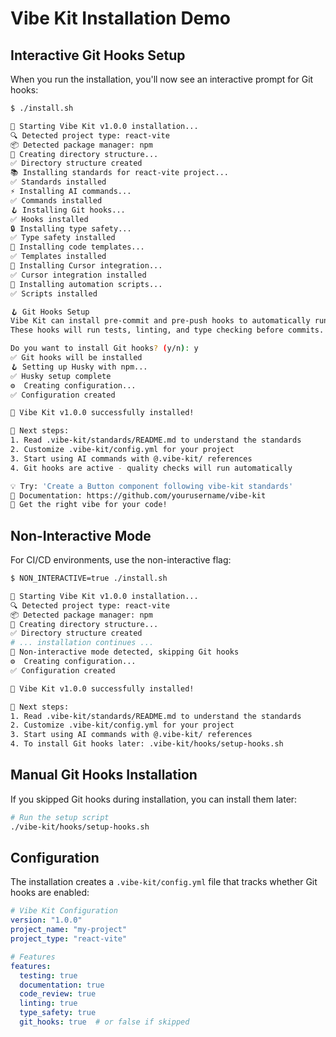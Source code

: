 # Vibe Kit Installation Demo

## Interactive Git Hooks Setup

When you run the installation, you'll now see an interactive prompt for Git hooks:

```bash
$ ./install.sh

🎵 Starting Vibe Kit v1.0.0 installation...
🔍 Detected project type: react-vite
📦 Detected package manager: npm
📁 Creating directory structure...
✅ Directory structure created
📚 Installing standards for react-vite project...
✅ Standards installed
⚡ Installing AI commands...
✅ Commands installed
🪝 Installing Git hooks...
✅ Hooks installed
🔒 Installing type safety...
✅ Type safety installed
📝 Installing code templates...
✅ Templates installed
🎯 Installing Cursor integration...
✅ Cursor integration installed
🔧 Installing automation scripts...
✅ Scripts installed

🪝 Git Hooks Setup
Vibe Kit can install pre-commit and pre-push hooks to automatically run quality checks.
These hooks will run tests, linting, and type checking before commits.

Do you want to install Git hooks? (y/n): y
✅ Git hooks will be installed
🪝 Setting up Husky with npm...
✅ Husky setup complete
⚙️  Creating configuration...
✅ Configuration created

🎉 Vibe Kit v1.0.0 successfully installed!

📖 Next steps:
1. Read .vibe-kit/standards/README.md to understand the standards
2. Customize .vibe-kit/config.yml for your project
3. Start using AI commands with @.vibe-kit/ references
4. Git hooks are active - quality checks will run automatically

💡 Try: 'Create a Button component following vibe-kit standards'
🔗 Documentation: https://github.com/yourusername/vibe-kit
🎵 Get the right vibe for your code!
```

## Non-Interactive Mode

For CI/CD environments, use the non-interactive flag:

```bash
$ NON_INTERACTIVE=true ./install.sh

🎵 Starting Vibe Kit v1.0.0 installation...
🔍 Detected project type: react-vite
📦 Detected package manager: npm
📁 Creating directory structure...
✅ Directory structure created
# ... installation continues ...
🤖 Non-interactive mode detected, skipping Git hooks
⚙️  Creating configuration...
✅ Configuration created

🎉 Vibe Kit v1.0.0 successfully installed!

📖 Next steps:
1. Read .vibe-kit/standards/README.md to understand the standards
2. Customize .vibe-kit/config.yml for your project
3. Start using AI commands with @.vibe-kit/ references
4. To install Git hooks later: .vibe-kit/hooks/setup-hooks.sh
```

## Manual Git Hooks Installation

If you skipped Git hooks during installation, you can install them later:

```bash
# Run the setup script
./vibe-kit/hooks/setup-hooks.sh
```

## Configuration

The installation creates a `.vibe-kit/config.yml` file that tracks whether Git hooks are enabled:

```yaml
# Vibe Kit Configuration
version: "1.0.0"
project_name: "my-project"
project_type: "react-vite"

# Features
features:
  testing: true
  documentation: true
  code_review: true
  linting: true
  type_safety: true
  git_hooks: true  # or false if skipped
```
